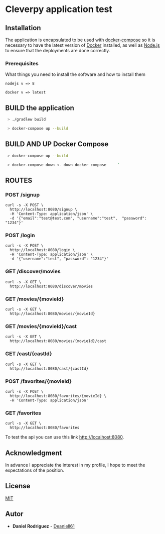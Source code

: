 # Cleverpy application test
## Installation
The application is encapsulated to be used with [docker-compose](https://docs.docker.com/compose/) so it is necessary to have the latest version of [Docker](https://www.docker.com/products/docker-desktop) installed, as well as [Node.js](https://nodejs.org/es/download/) to ensure that the deployments are done correctly.

### Prerequisites

What things you need to install the software and how to install them

```
nodejs v => 8
```
```
docker v => latest
```
## BUILD the application 
```bash
 > ./gradlew build
```
```bash
 > docker-compose up --build
```

## BUILD AND UP Docker Compose 
```bash
 > docker-compose up --build   
```
```bash
 > docker-compose down <- down docker compose     `
```
## ROUTES

### POST /signup
```
curl -s -X POST \
  http://localhost:8080/signup \
  -H 'Content-Type: application/json' \
  -d '{"email":"test@test.com", "username":"test",  "password": "1234"}'
```

### POST /login
```
curl -s -X POST \
  http://localhost:8080/login \
  -H 'Content-Type: application/json' \
  -d '{"username":"test", "password": "1234"}'
```

### GET /discover/movies
```
curl -s -X GET \
  http://localhost:8080/discover/movies
```

### GET /movies/{movieId}
```
curl -s -X GET \
  http://localhost:8080/movies/{movieId}
```

### GET /movies/{movieId}/cast
```
curl -s -X GET \
  http://localhost:8080/movies/{movieId}/cast
```

### GET /cast/{castId}
```
curl -s -X GET \
  http://localhost:8080/cast/{castId}
```

### POST /favorites/{movieId}
```
curl -s -X POST \
  http://localhost:8080/favorites/{movieId} \
  -H 'Content-Type: application/json' 
```

### GET /favorites
```
curl -s -X GET \
  http://localhost:8080/favorites
```
To test the api you can use this link [http://localhost:8080](http://localhost:8080).

## Acknowledgment
In advance I appreciate the interest in my profile, I hope to meet the expectations of the position.

## License
[MIT](https://choosealicense.com/licenses/mit/)

## Autor

* **Daniel Rodriguez** - [Deaniell61](https://github.com/Deaniell61)
  